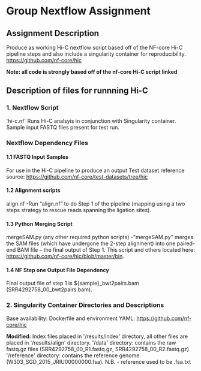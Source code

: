 # Group Nextflow Assignment

## Assignment Description
Produce as working Hi-C nextflow script based off of the NF-core Hi-C pipeline steps and also include a singularity container for reproducibility.
https://github.com/nf-core/hic

****Note: all code is strongly based off of the nf-core Hi-C script linked****

## Description of files for runnning Hi-C

### 1. Nextflow Script
'hi-c.nf'
Runs Hi-C analsyis in conjunction with Singularity container. Sample input FASTQ files present for test run.

### Nextflow Dependency Files
#### 1.1 FASTQ Input Samples
For use in the Hi-C pipeline to produce an output
Test dataset reference source: https://github.com/nf-core/test-datasets/tree/hic

#### 1.2 Alignment scripts
align.nf
-Run “align.nf” to do Step 1 of the pipeline (mapping using a two steps strategy to rescue reads spanning the ligation sites). 

#### 1.3 Python Merging Script
mergeSAM.py (any other required python scripts) 
-"mergeSAM.py" merges the SAM files (which have undergone the 2-step alignment) into one paired-end BAM file – the final output of Step 1. 
This script and others located here: https://github.com/nf-core/hic/blob/master/bin.

#### 1.4 NF Step one Output File Dependency
Final output file of step 1 is ${sample}_bwt2pairs.bam (SRR4292758_00_bwt2pairs.bam).

### 2. Singularity Container Directories and Descriptions
Base availability: Dockerfile and environment YAML: https://github.com/nf-core/hic


****Modified:****
Index files placed in '/results/index' directory, all other files are placed in '/results/align' directory.
'/data' directory: contains the raw fastq.gz files (SRR4292758_00_R1.fastq.gz, SRR4292758_00_R2.fastq.gz)
'/reference' directory: contains the reference genome (W303_SGD_2015_JRIU00000000.fsa). N.B. - reference used to be .fsa.txt


